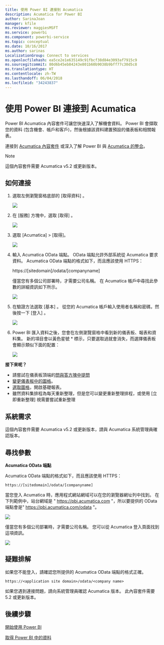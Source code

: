 ```yaml
---
title: 使用 Power BI 連接到 Acumatica
description: Acumatica for Power BI
author: SarinaJoan
manager: kfile
ms.reviewer: maggiesMSFT
ms.service: powerbi
ms.component: powerbi-service
ms.topic: conceptual
ms.date: 10/16/2017
ms.author: sarinas
LocalizationGroup: Connect to services
ms.openlocfilehash: ea5ce2e1e635149c91fbcf38d84e3093af7915c9
ms.sourcegitcommit: 80d6b45eb84243e801b60b9038b9bff77c30d5c8
ms.translationtype: HT
ms.contentlocale: zh-TW
ms.lasthandoff: 06/04/2018
ms.locfileid: "34243837"
---
```

# <a name="connect-to-acumatica-with-power-bi"></a>使用 Power BI 連接到 Acumatica
Power BI Acumatica 內容套件可讓您快速深入了解機會資料。 Power BI 會擷取您的資料 (包含機會、帳戶和客戶)，然後根據該資料建置預設的儀表板和相關報表。

連接到 [Acumatica 內容套件](https://app.powerbi.com/getdata/services/acumatica) 或深入了解 Power BI 與 [Acumatica 的整合](https://powerbi.microsoft.com/integrations/acumatica)。

>[!NOTE]
>這個內容套件需要 Acumatica v5.2 或更新版本。

## <a name="how-to-connect"></a>如何連接
1. 選取左側瀏覽窗格底部的 [取得資料]  。
   
   ![](media/service-connect-to-acumatica/getdata3.png)
2. 在 [服務]  方塊中，選取 [取得] 。
   
   ![](media/service-connect-to-acumatica/getdata2.png)
3. 選取 [Acumatica] \> [取得]。
   
   ![](media/service-connect-to-acumatica/acumatica.png)
4. 輸入 Acumatica OData 端點。 OData 端點允許外部系統從 Acumatica 要求資料。 Acumatica OData 端點的格式如下，而且應該使用 HTTPS：
   
     https://[sitedomain]/odata/[companyname]
   
   僅當您有多個公司部署時，才需要公司名稱。 在 Acumatica 帳戶中尋找此參數的詳細資訊如下所示。
   
   ![](media/service-connect-to-acumatica/parameters.png)
5. 在驗證方法選取 [基本] 。 從您的 Acumatica 帳戶輸入使用者名稱和密碼，然後按一下 [登入] 。
   
    ![](media/service-connect-to-acumatica/creds2.png)
6. Power BI 匯入資料之後，您會在左側瀏覽窗格中看到新的儀表板、報表和資料集。 新的項目會以黃色星號 \* 標示，只要選取過就會消失，而選擇儀表板會顯示類似下面的配置：
   
    ![](media/service-connect-to-acumatica/dashboard.png)

**接下來呢？**

* 請嘗試在儀表板頂端的[問與答方塊中提問](power-bi-q-and-a.md)
* [變更儀表板中的圖格](service-dashboard-edit-tile.md)。
* [選取圖格](service-dashboard-tiles.md)，開啟基礎報表。
* 雖然資料集排程為每天重新整理，但是您可以變更重新整理排程，或使用 [立即重新整理] 視需要嘗試重新整理

## <a name="system-requirements"></a>系統需求
這個內容套件需要 Acumatica v5.2 或更新版本，請與 Acumatica 系統管理員確認版本。

## <a name="finding-parameters"></a>尋找參數
**Acumatica OData 端點**

Acumatica OData 端點的格式如下，而且應該使用 HTTPS：

    https://[sitedomain]/odata/[companyname]

當您登入 Acumatica 時，應用程式網站網域可以在您的瀏覽器網址列中找到。 在下列範例中，站台網域是 " https://pbi.acumatica.com "，所以要提供的 OData 端點會是" https://pbi.acumatica.com/odata "。

 ![](media/service-connect-to-acumatica/url.png)

僅當您有多個公司部署時，才需要公司名稱。 您可以從 Acumatica 登入頁面找到這項資訊。

![](media/service-connect-to-acumatica/signin2.png)

## <a name="troubleshooting"></a>疑難排解
如果您不能登入，請確認您所提供的 Acumatica OData 端點的格式正確。

    https://<application site domain>/odata/<company name>

如果您遇到連接問題，請向系統管理員確認 Acumatica 版本。 此內容套件需要 5.2 或更新版本。

## <a name="next-steps"></a>後續步驟
[開始使用 Power BI](service-get-started.md)

[取得 Power BI 中的資料](service-get-data.md)

